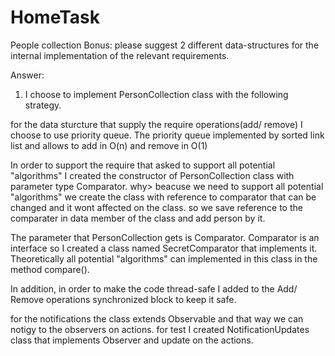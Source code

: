 # HomeTask
People collection 
Bonus: please suggest 2 different data-structures for the internal implementation of the relevant requirements.

Answer:
1. I choose to implement PersonCollection class with the following strategy.

for the data sturcture that supply the require operations(add/ remove) I choose to use priority queue.
The priority queue implemented by sorted link list and allows to add in O(n) and remove in O(1)

In order to support the require that asked to support all potential "algorithms" I created the constructor of PersonCollection class with parameter type Comparator<Person>.
why>
beacuse we need to support all potential "algorithms" we create the class with reference to comparator that can be changed
and it wont affected on the class. so we save reference to the comparater in data member of the class and add person by it.

The parameter that PersonCollection gets is Comparator<Person>.
Comparator<Person> is an interface so I created a class named SecretComparator that implements it.
Theoretically all potential "algorithms" can implemented in this class in the method compare().

In addition, in order to make the code thread-safe I added to the Add/ Remove operations synchronized block to keep it safe.

for the notifications the class extends Observable and that way we can notigy to the observers on actions.
for test I created NotificationUpdates class that implements Observer and update on the actions.







